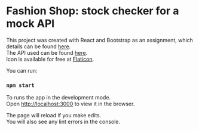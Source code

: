 # Fashion Shop: stock checker for a mock API

This project was created with React and Bootstrap as an assignment, which details can be found [here](https://www.reaktor.com/junior-dev-assignment/).\
The API used can be found [here](https://bad-api-assignment.reaktor.com/).\
Icon is available for free at [Flaticon](https://www.flaticon.com/free-icon/3d-design_2905258?term=blue&page=2&position=53&related_item_id=2905258).

You can run:

### `npm start`

To runs the app in the development mode.\
Open [http://localhost:3000](http://localhost:3000) to view it in the browser.

The page will reload if you make edits.\
You will also see any lint errors in the console.


